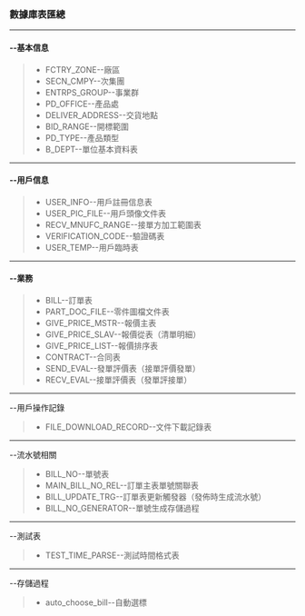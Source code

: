 ### 數據庫表匯總

***
#### --基本信息

> - FCTRY_ZONE--廠區
> - SECN_CMPY--次集團
> - ENTRPS_GROUP--事業群
> - PD_OFFICE--產品處
> - DELIVER_ADDRESS--交貨地點
> - BID_RANGE--開標範圍
> - PD_TYPE--產品類型
> - B_DEPT--單位基本資料表

***
#### --用戶信息

> - USER_INFO--用戶註冊信息表
> - USER_PIC_FILE--用戶頭像文件表
> - RECV_MNUFC_RANGE--接單方加工範圍表
> - VERIFICATION_CODE--驗證碼表
> - USER_TEMP--用戶臨時表

***
#### --業務

>- BILL--訂單表
>- PART_DOC_FILE--零件圖檔文件表
>- GIVE_PRICE_MSTR--報價主表
>- GIVE_PRICE_SLAV--報價從表（清單明細）
>- GIVE_PRICE_LIST--報價排序表
>- CONTRACT--合同表
>- SEND_EVAL--發單評價表（接單評價發單）
>- RECV_EVAL--接單評價表（發單評接單）

***

--用戶操作記錄

>* FILE_DOWNLOAD_RECORD--文件下載記錄表

***

--流水號相關

> * BILL_NO--單號表
> * MAIN_BILL_NO_REL--訂單主表單號關聯表
> * BILL_UPDATE_TRG--訂單表更新觸發器（發佈時生成流水號）
> * BILL_NO_GENERATOR--單號生成存儲過程

***

--測試表

> * TEST_TIME_PARSE--測試時間格式表

***

--存儲過程

> * auto_choose_bill--自動選標